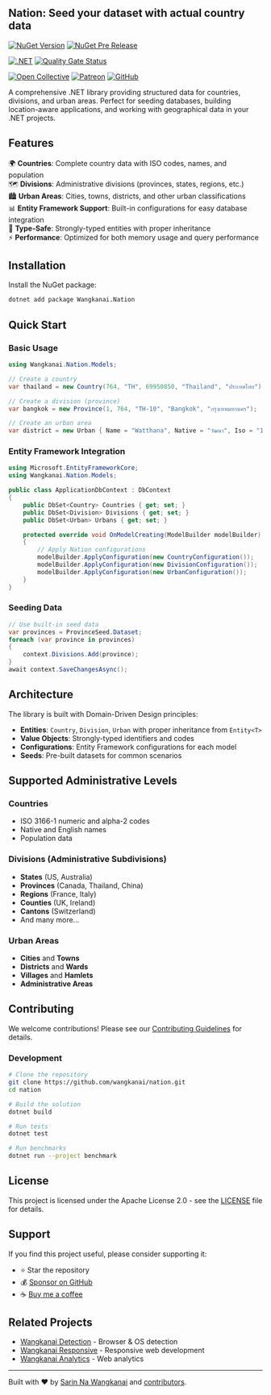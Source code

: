 ## Nation: Seed your dataset with actual country data

[![NuGet Version](https://img.shields.io/nuget/v/wangkanai.nation)](https://www.nuget.org/packages/wangkanai.nation)
[![NuGet Pre Release](https://img.shields.io/nuget/vpre/wangkanai.nation)](https://www.nuget.org/packages/wangkanai.nation)

[![.NET](https://github.com/wangkanai/nation/actions/workflows/dotnet.yml/badge.svg)](https://github.com/wangkanai/nation/actions/workflows/dotnet.yml)
[![Quality Gate Status](https://sonarcloud.io/api/project_badges/measure?project=wangkanai_nation&metric=alert_status)](https://sonarcloud.io/summary/new_code?id=wangkanai_nation)

[![Open Collective](https://img.shields.io/badge/open%20collective-support%20me-3385FF.svg)](https://opencollective.com/wangkanai)
[![Patreon](https://img.shields.io/badge/patreon-support%20me-d9643a.svg)](https://www.patreon.com/wangkanai)
[![GitHub](https://img.shields.io/github/license/wangkanai/nation)](https://github.com/wangkanai/nation/blob/main/LICENSE)

A comprehensive .NET library providing structured data for countries, divisions, and urban areas. Perfect for seeding databases, building location-aware applications, and working with geographical data in your .NET projects.

## Features

🌍 **Countries**: Complete country data with ISO codes, names, and population  
🗺️ **Divisions**: Administrative divisions (provinces, states, regions, etc.)  
🏙️ **Urban Areas**: Cities, towns, districts, and other urban classifications  
📊 **Entity Framework Support**: Built-in configurations for easy database integration  
🎯 **Type-Safe**: Strongly-typed entities with proper inheritance  
⚡ **Performance**: Optimized for both memory usage and query performance  

## Installation

Install the NuGet package:

```bash
dotnet add package Wangkanai.Nation
```

## Quick Start

### Basic Usage

```csharp
using Wangkanai.Nation.Models;

// Create a country
var thailand = new Country(764, "TH", 69950850, "Thailand", "ประเทศไทย");

// Create a division (province)
var bangkok = new Province(1, 764, "TH-10", "Bangkok", "กรุงเทพมหานคร");

// Create an urban area
var district = new Urban { Name = "Watthana", Native = "วัฒนา", Iso = "10110" };
```

### Entity Framework Integration

```csharp
using Microsoft.EntityFrameworkCore;
using Wangkanai.Nation.Models;

public class ApplicationDbContext : DbContext
{
    public DbSet<Country> Countries { get; set; }
    public DbSet<Division> Divisions { get; set; }
    public DbSet<Urban> Urbans { get; set; }

    protected override void OnModelCreating(ModelBuilder modelBuilder)
    {
        // Apply Nation configurations
        modelBuilder.ApplyConfiguration(new CountryConfiguration());
        modelBuilder.ApplyConfiguration(new DivisionConfiguration());
        modelBuilder.ApplyConfiguration(new UrbanConfiguration());
    }
}
```

### Seeding Data

```csharp
// Use built-in seed data
var provinces = ProvinceSeed.Dataset;
foreach (var province in provinces)
{
    context.Divisions.Add(province);
}
await context.SaveChangesAsync();
```

## Architecture

The library is built with Domain-Driven Design principles:

- **Entities**: `Country`, `Division`, `Urban` with proper inheritance from `Entity<T>`
- **Value Objects**: Strongly-typed identifiers and codes  
- **Configurations**: Entity Framework configurations for each model
- **Seeds**: Pre-built datasets for common scenarios

## Supported Administrative Levels

### Countries
- ISO 3166-1 numeric and alpha-2 codes
- Native and English names
- Population data

### Divisions (Administrative Subdivisions)
- **States** (US, Australia)
- **Provinces** (Canada, Thailand, China)
- **Regions** (France, Italy)  
- **Counties** (UK, Ireland)
- **Cantons** (Switzerland)
- And many more...

### Urban Areas
- **Cities** and **Towns**
- **Districts** and **Wards** 
- **Villages** and **Hamlets**
- **Administrative Areas**

## Contributing

We welcome contributions! Please see our [Contributing Guidelines](https://github.com/wangkanai/nation/blob/main/CONTRIBUTING.md) for details.

### Development

```bash
# Clone the repository
git clone https://github.com/wangkanai/nation.git
cd nation

# Build the solution
dotnet build

# Run tests
dotnet test

# Run benchmarks
dotnet run --project benchmark
```

## License

This project is licensed under the Apache License 2.0 - see the [LICENSE](LICENSE) file for details.

## Support

If you find this project useful, please consider supporting it:

- ⭐ Star the repository
- 💰 [Sponsor on GitHub](https://github.com/sponsors/wangkanai)
- ☕ [Buy me a coffee](https://opencollective.com/wangkanai)

## Related Projects

- [Wangkanai Detection](https://github.com/wangkanai/Detection) - Browser & OS detection
- [Wangkanai Responsive](https://github.com/wangkanai/Responsive) - Responsive web development
- [Wangkanai Analytics](https://github.com/wangkanai/Analytics) - Web analytics

---

Built with ❤️ by [Sarin Na Wangkanai](https://github.com/wangkanai) and [contributors](https://github.com/wangkanai/nation/graphs/contributors).